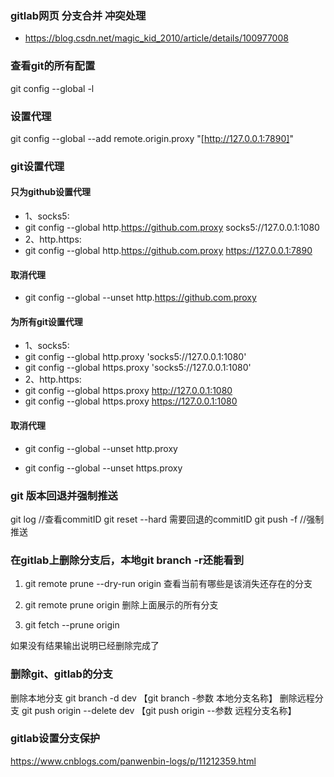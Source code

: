 ### gitlab网页 分支合并 冲突处理
- https://blog.csdn.net/magic_kid_2010/article/details/100977008
### 查看git的所有配置
git config --global -l 
### 设置代理
git config --global --add remote.origin.proxy "[http://127.0.0.1:7890]"

### git设置代理
#### 只为github设置代理
- 1、socks5: 
- git config --global http.https://github.com.proxy socks5://127.0.0.1:1080
- 2、http.https: 
- git config --global http.https://github.com.proxy https://127.0.0.1:7890
#### 取消代理
- git config --global --unset http.https://github.com.proxy
#### 为所有git设置代理
- 1、socks5: 
- git config --global http.proxy 'socks5://127.0.0.1:1080'
- git config --global https.proxy 'socks5://127.0.0.1:1080'
- 2、http.https: 
- git config --global https.proxy http://127.0.0.1:1080
- git config --global https.proxy https://127.0.0.1:1080
#### 取消代理
- git config --global --unset http.proxy

- git config --global --unset https.proxy
### git 版本回退并强制推送
git log //查看commitID
git reset --hard 需要回退的commitID
git push -f //强制推送


### 在gitlab上删除分支后，本地git branch -r还能看到
1. git remote prune --dry-run origin 查看当前有哪些是该消失还存在的分支

  

2. git remote prune origin 删除上面展示的所有分支

  

3. git fetch --prune origin

  如果没有结果输出说明已经删除完成了

### 删除git、gitlab的分支
删除本地分支
git branch -d dev 【git branch -参数 本地分支名称】
删除远程分支
git push origin --delete dev 【git push origin --参数 远程分支名称】  
### gitlab设置分支保护
https://www.cnblogs.com/panwenbin-logs/p/11212359.html